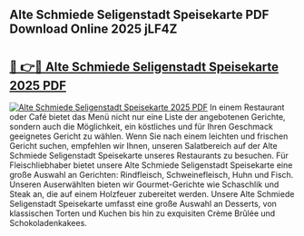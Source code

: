 ## Alte Schmiede Seligenstadt Speisekarte PDF Download Online 2025 jLF4Z

# <h2><a href="http://gccj3l.nevu.top/?p=Alte+Schmiede+Seligenstadt+Speisekarte">🔗 👉🔴 Alte Schmiede Seligenstadt Speisekarte 2025 PDF</a></h2>

[![Alte Schmiede Seligenstadt Speisekarte 2025 PDF](https://i.imgur.com/dBaPXMq.png)](http://gccj3l.nevu.top/?p=Alte+Schmiede+Seligenstadt+Speisekarte)
In einem Restaurant oder Café bietet das Menü nicht nur eine Liste der angebotenen Gerichte, sondern auch die Möglichkeit, ein köstliches und für Ihren Geschmack geeignetes Gericht zu wählen. Wenn Sie nach einem leichten und frischen Gericht suchen, empfehlen wir Ihnen, unseren Salatbereich auf der Alte Schmiede Seligenstadt Speisekarte unseres Restaurants zu besuchen. Für Fleischliebhaber bietet unsere Alte Schmiede Seligenstadt Speisekarte eine große Auswahl an Gerichten: Rindfleisch, Schweinefleisch, Huhn und Fisch. Unseren Auserwählten bieten wir Gourmet-Gerichte wie Schaschlik und Steak an, die auf einem Holzfeuer zubereitet werden. Unsere Alte Schmiede Seligenstadt Speisekarte umfasst eine große Auswahl an Desserts, von klassischen Torten und Kuchen bis hin zu exquisiten Crème Brûlée und Schokoladenkakees.
